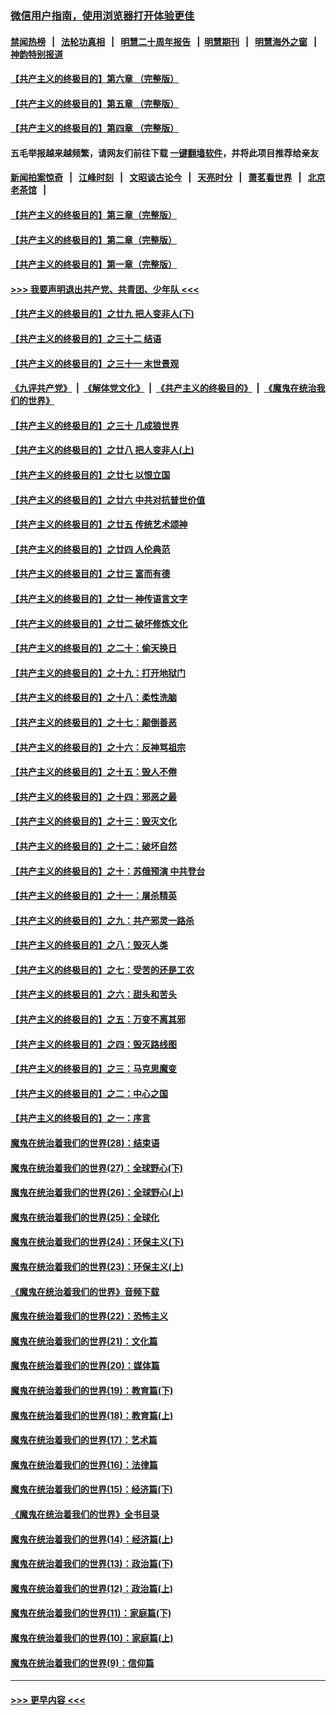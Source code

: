 ### [微信用户指南，使用浏览器打开体验更佳](https://github.com/gfw-breaker/banned-news1/blob/master/indexes/wechat-guide.md?t=0)
#### [禁闻热榜](热点新闻.md?t=0)  &nbsp;&nbsp;|&nbsp;&nbsp; [法轮功真相](https://github.com/gfw-breaker/truth/blob/master/README.md?t=0) &nbsp;&nbsp;|&nbsp;&nbsp; [明慧二十周年报告](https://github.com/gfw-breaker/mh-reports/blob/master/README.md?t=0) &nbsp;&nbsp;|&nbsp;&nbsp;[明慧期刊](https://github.com/gfw-breaker/mh-qikan) &nbsp;&nbsp;|&nbsp;&nbsp; [明慧海外之窗](https://github.com/gfw-breaker/mh-news/blob/master/README.md?t=0) &nbsp;&nbsp;|&nbsp;&nbsp; [神韵特别报道](https://github.com/gfw-breaker/mh-news/blob/master/shenyun.md?t=0)
#### [【共产主义的终极目的】第六章 （完整版）](../pages/nsc422/n11428913.md?t=02052022) 
#### [【共产主义的终极目的】第五章 （完整版）](../pages/nsc422/n11428912.md?t=02052022) 
#### [【共产主义的终极目的】第四章 （完整版）](../pages/nsc422/n11428907.md?t=02052022) 
#### 五毛举报越来越频繁，请网友们前往下载 [一键翻墙软件](https://github.com/gfw-breaker/ssr-accounts)，并将此项目推荐给亲友
#### [新闻拍案惊奇](https://github.com/gfw-breaker/banned-news1/blob/master/pages/link4.md) &nbsp;&nbsp;|&nbsp;&nbsp; [江峰时刻](https://github.com/gfw-breaker/banned-news1/blob/master/pages/link4.md) &nbsp;&nbsp;|&nbsp;&nbsp; [文昭谈古论今](https://github.com/gfw-breaker/banned-news1/blob/master/pages/link4.md) &nbsp;&nbsp;|&nbsp;&nbsp; [天亮时分](https://github.com/gfw-breaker/banned-news1/blob/master/pages/link4.md) &nbsp;&nbsp;|&nbsp;&nbsp; [萧茗看世界](https://github.com/gfw-breaker/banned-news1/blob/master/pages/link4.md) &nbsp;&nbsp;|&nbsp;&nbsp; [北京老茶馆](https://github.com/gfw-breaker/banned-news1/blob/master/pages/link4.md) &nbsp;&nbsp;|&nbsp;&nbsp; 
#### [【共产主义的终极目的】第三章（完整版）](../pages/nsc422/n11428848.md?t=02052022) 
#### [【共产主义的终极目的】第二章（完整版）](../pages/nsc422/n11428831.md?t=02052022) 
#### [【共产主义的终极目的】第一章（完整版）](../pages/nsc422/n11417651.md?t=02052022) 
#### [>>> 我要声明退出共产党、共青团、少年队 <<<](https://github.com/begood0513/goodnews/blob/master/quit/letter.md) 
#### [【共产主义的终极目的】之廿九 把人变非人(下)](../pages/nsc422/n11344140.md?t=02052022) 
#### [【共产主义的终极目的】之三十二 结语](../pages/nsc422/n11360535.md?t=02052022) 
#### [【共产主义的终极目的】之三十一 末世景观](../pages/nsc422/n11351129.md?t=02052022) 
#### [《九评共产党》](https://github.com/begood0513/9ping.md/blob/master/README.md) &nbsp;|&nbsp; [《解体党文化》](../../../../jtdwh.md/blob/master/README.md)  &nbsp;|&nbsp; [《共产主义的终极目的》](../../../../gczydzjmd.md/blob/master/README.md) &nbsp;|&nbsp; [《魔鬼在统治我们的世界》](../../../../mgztzwmdsj.md/blob/master/README.md) 
#### [【共产主义的终极目的】之三十 几成狼世界](../pages/nsc422/n11348280.md?t=02052022) 
#### [【共产主义的终极目的】之廿八 把人变非人(上)](../pages/nsc422/n11340492.md?t=02052022) 
#### [【共产主义的终极目的】之廿七 以恨立国](../pages/nsc422/n11336944.md?t=02052022) 
#### [【共产主义的终极目的】之廿六 中共对抗普世价值](../pages/nsc422/n11324785.md?t=02052022) 
#### [【共产主义的终极目的】之廿五 传统艺术颂神](../pages/nsc422/n11296396.md?t=02052022) 
#### [【共产主义的终极目的】之廿四 人伦典范](../pages/nsc422/n11296397.md?t=02052022) 
#### [【共产主义的终极目的】之廿三 富而有德](../pages/nsc422/n11283598.md?t=02052022) 
#### [【共产主义的终极目的】之廿一 神传语言文字](../pages/nsc422/n11263265.md?t=02052022) 
#### [【共产主义的终极目的】之廿二 破坏修炼文化](../pages/nsc422/n11245728.md?t=02052022) 
#### [【共产主义的终极目的】之二十：偷天换日](../pages/nsc422/n11238846.md?t=02052022) 
#### [【共产主义的终极目的】之十九：打开地狱门](../pages/nsc422/n11206376.md?t=02052022) 
#### [【共产主义的终极目的】之十八：柔性洗脑](../pages/nsc422/n11199994.md?t=02052022) 
#### [【共产主义的终极目的】之十七：颠倒善恶](../pages/nsc422/n11179782.md?t=02052022) 
#### [【共产主义的终极目的】之十六：反神骂祖宗](../pages/nsc422/n11166798.md?t=02052022) 
#### [【共产主义的终极目的】之十五：毁人不倦](../pages/nsc422/n11166792.md?t=02052022) 
#### [【共产主义的终极目的】之十四：邪恶之最](../pages/nsc422/n11150249.md?t=02052022) 
#### [【共产主义的终极目的】之十三：毁灭文化](../pages/nsc422/n11135227.md?t=02052022) 
#### [【共产主义的终极目的】之十二：破坏自然](../pages/nsc422/n11135214.md?t=02052022) 
#### [【共产主义的终极目的】之十：苏俄预演 中共登台](../pages/nsc422/n11118424.md?t=02052022) 
#### [【共产主义的终极目的】之十一：屠杀精英](../pages/nsc422/n11118442.md?t=02052022) 
#### [【共产主义的终极目的】之九：共产邪灵一路杀](../pages/nsc422/n11114139.md?t=02052022) 
#### [【共产主义的终极目的】之八：毁灭人类](../pages/nsc422/n11108503.md?t=02052022) 
#### [【共产主义的终极目的】之七：受苦的还是工农](../pages/nsc422/n11101809.md?t=02052022) 
#### [【共产主义的终极目的】之六：甜头和苦头](../pages/nsc422/n11096971.md?t=02052022) 
#### [【共产主义的终极目的】之五：万变不离其邪](../pages/nsc422/n11091285.md?t=02052022) 
#### [【共产主义的终极目的】之四：毁灭路线图](../pages/nsc422/n11086284.md?t=02052022) 
#### [【共产主义的终极目的】之三：马克思魔变](../pages/nsc422/n11061941.md?t=02052022) 
#### [【共产主义的终极目的】之二：中心之国](../pages/nsc422/n11047728.md?t=02052022) 
#### [【共产主义的终极目的】之一：序言](../pages/nsc422/n11086077.md?t=02052022) 
#### [魔鬼在统治着我们的世界(28)：结束语](../pages/nsc422/n10936246.md?t=02052022) 
#### [魔鬼在统治着我们的世界(27)：全球野心(下)](../pages/nsc422/n10928319.md?t=02052022) 
#### [魔鬼在统治着我们的世界(26)：全球野心(上)](../pages/nsc422/n10900318.md?t=02052022) 
#### [魔鬼在统治着我们的世界(25)：全球化](../pages/nsc422/n10788205.md?t=02052022) 
#### [魔鬼在统治着我们的世界(24)：环保主义(下)](../pages/nsc422/n10695307.md?t=02052022) 
#### [魔鬼在统治着我们的世界(23)：环保主义(上)](../pages/nsc422/n10688613.md?t=02052022) 
#### [《魔鬼在统治着我们的世界》音频下载](../pages/nsc422/n10635553.md?t=02052022) 
#### [魔鬼在统治着我们的世界(22)：恐怖主义](../pages/nsc422/n10614727.md?t=02052022) 
#### [魔鬼在统治着我们的世界(21)：文化篇](../pages/nsc422/n10597706.md?t=02052022) 
#### [魔鬼在统治着我们的世界(20)：媒体篇](../pages/nsc422/n10586579.md?t=02052022) 
#### [魔鬼在统治着我们的世界(19)：教育篇(下)](../pages/nsc422/n10564808.md?t=02052022) 
#### [魔鬼在统治着我们的世界(18)：教育篇(上)](../pages/nsc422/n10526970.md?t=02052022) 
#### [魔鬼在统治着我们的世界(17)：艺术篇](../pages/nsc422/n10499093.md?t=02052022) 
#### [魔鬼在统治着我们的世界(16)：法律篇](../pages/nsc422/n10485969.md?t=02052022) 
#### [魔鬼在统治着我们的世界(15)：经济篇(下)](../pages/nsc422/n10469975.md?t=02052022) 
#### [《魔鬼在统治着我们的世界》全书目录](../pages/nsc422/n10464261.md?t=02052022) 
#### [魔鬼在统治着我们的世界(14)：经济篇(上)](../pages/nsc422/n10457370.md?t=02052022) 
#### [魔鬼在统治着我们的世界(13)：政治篇(下)](../pages/nsc422/n10448270.md?t=02052022) 
#### [魔鬼在统治着我们的世界(12)：政治篇(上)](../pages/nsc422/n10444576.md?t=02052022) 
#### [魔鬼在统治着我们的世界(11)：家庭篇(下)](../pages/nsc422/n10440961.md?t=02052022) 
#### [魔鬼在统治着我们的世界(10)：家庭篇(上)](../pages/nsc422/n10435448.md?t=02052022) 
#### [魔鬼在统治着我们的世界(9)：信仰篇](../pages/nsc422/n10432159.md?t=02052022) 

----
#### [ >>> 更早内容 <<< ](../indexes/nsc422-earlier.md)
